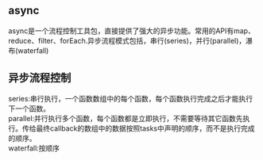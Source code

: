 ## async
async是一个流程控制工具包，直接提供了强大的异步功能。常用的API有map、reduce、filter、forEach.异步流程模式包括，串行(series)，并行(parallel)，瀑布(waterfall)

## 异步流程控制
series:串行执行，一个函数数组中的每个函数，每个函数执行完成之后才能执行下一个函数。   
parallel:并行执行多个函数，每个函数都是立即执行，不需要等待其它函数先执行。传给最终callback的数组中的数据按照tasks中声明的顺序，而不是执行完成的顺序。  
waterfall:按顺序